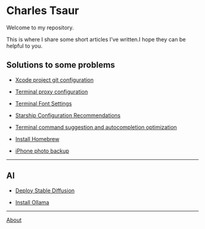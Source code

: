# Charles Tsaur

Welcome to my repository.

This is where I share some short articles I’ve written.I hope they can be helpful to you.

## Solutions to some problems

* [Xcode project git configuration](Solutions_to_frequently_asked_questions/Xcode_project_git_configuration.md)

* [Terminal proxy configuration](Solutions_to_frequently_asked_questions/Terminal_proxy_configuration.md)

* [Terminal Font Settings](Solutions_to_frequently_asked_questions/Terminal_font_settings.md)

* [Starship Configuration Recommendations](Solutions_to_frequently_asked_questions/Starship_Configuration_Recommendations.md)

* [Terminal command suggestion and autocompletion optimization](Solutions_to_frequently_asked_questions/Terminal_command_suggestion_and_autocompletion_optimization.md)

* [Install Homebrew](Solutions_to_frequently_asked_questions/Homebrew.md)

* [iPhone photo backup](Solutions_to_frequently_asked_questions/iPhone_photo_backup.md)

---

## AI

* [Deploy Stable Diffusion](AI/Stable_Diffusion.md)

* [Install Ollama](AI/Ollama.md)

---

[About](about.md)
